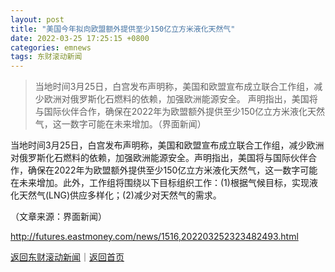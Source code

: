 ```yaml
---
layout: post
title: "美国今年拟向欧盟额外提供至少150亿立方米液化天然气"
date: 2022-03-25 17:25:15 +0800
categories: emnews
tags: 东财滚动新闻
---
```

> 当地时间3月25日，白宫发布声明称，美国和欧盟宣布成立联合工作组，减少欧洲对俄罗斯化石燃料的依赖，加强欧洲能源安全。 声明指出，美国将与国际伙伴合作，确保在2022年为欧盟额外提供至少150亿立方米液化天然气，这一数字可能在未来增加。（界面新闻）

<p>当地时间3月25日，白宫发布声明称，美国和欧盟宣布成立联合工作组，减少欧洲对俄罗斯化石燃料的依赖，加强欧洲能源安全。声明指出，美国将与国际伙伴合作，确保在2022年为欧盟额外提供至少150亿立方米液化天然气，这一数字可能在未来增加。此外，工作组将围绕以下目标组织工作：(1)根据气候目标，实现液化天然气(LNG)供应多样化；(2)减少对天然气的需求。</p><p class="em_media">（文章来源：界面新闻）</p>

<http://futures.eastmoney.com/news/1516,202203252323482493.html>

[返回东财滚动新闻](//finews.withounder.com/emnews/)｜[返回首页](//finews.withounder.com/)